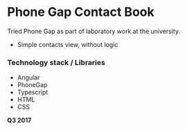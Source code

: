 # Phone Gap Contact Book

Tried Phone Gap as part of laboratory work at the university. 

  - Simple contacts view, without logic
  
### Technology stack / Libraries
  - Angular
  - PhoneGap
  - Typescript
  - HTML
  - CSS
  
**Q3 2017**
